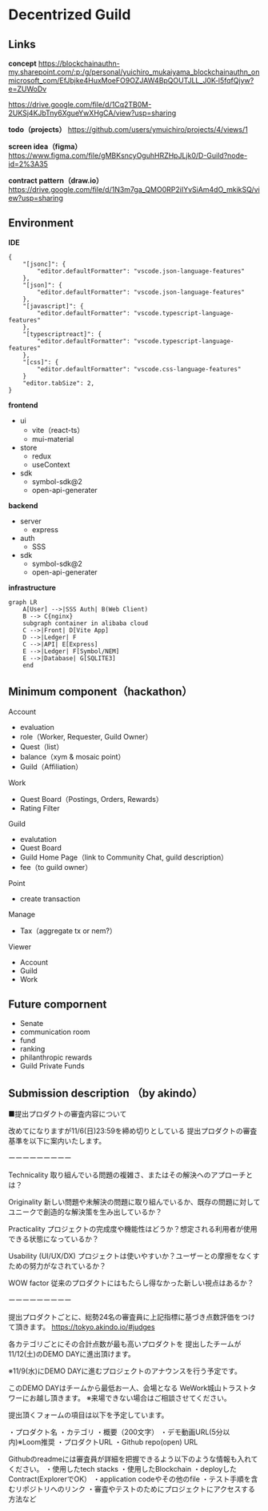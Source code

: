 # Decentrized Guild

## Links

**concept**
https://blockchainauthn-my.sharepoint.com/:p:/g/personal/yuichiro_mukaiyama_blockchainauthn_onmicrosoft_com/EfJbjke4HuxMoeFO9OZJAW4BpQOUTJLL_J0K-l5fqfQjyw?e=ZUWoDv

https://drive.google.com/file/d/1Cq2TB0M-2UKSj4KJbTny6XgueYwXHgCA/view?usp=sharing

**todo（projects）**
https://github.com/users/ymuichiro/projects/4/views/1

**screen idea（figma）**
https://www.figma.com/file/gMBKsncyOguhHRZHpJLjk0/D-Guild?node-id=2%3A35

**contract pattern（draw.io）**
https://drive.google.com/file/d/1N3m7ga_QMO0RP2iIYvSiAm4dO_mkikSQ/view?usp=sharing

## Environment

**IDE**
```
{
	"[jsonc]": {
		"editor.defaultFormatter": "vscode.json-language-features"
	},
	"[json]": {
		"editor.defaultFormatter": "vscode.json-language-features"
	},
	"[javascript]": {
		"editor.defaultFormatter": "vscode.typescript-language-features"
	},
	"[typescriptreact]": {
		"editor.defaultFormatter": "vscode.typescript-language-features"
	},
	"[css]": {
		"editor.defaultFormatter": "vscode.css-language-features"
	}
	"editor.tabSize": 2,
}
```

**frontend**

- ui
  - vite（react-ts）
  - mui-material
- store
  - redux
  - useContext
- sdk
  - symbol-sdk@2
  - open-api-generater

**backend**

- server
  - express
- auth
  - SSS
- sdk
  - symbol-sdk@2
  - open-api-generater

**infrastructure**
```mermaid
graph LR
    A[User] -->|SSS Auth| B(Web Client)
    B --> C{nginx}
    subgraph container in alibaba cloud
    C -->|Front| D[Vite App]
    D -->|Ledger| F
    C -->|API| E[Express]
    E -->|Ledger| F[Symbol/NEM]
    E -->|Database| G[SQLITE3]
    end
```

## Minimum component（hackathon）

Account

- evaluation
- role（Worker, Requester, Guild Owner）
- Quest（list）
- balance（xym & mosaic point）
- Guild（Affiliation）

Work

- Quest Board（Postings, Orders, Rewards）
- Rating Filter

Guild

- evalutation
- Quest Board
- Guild Home Page（link to Community Chat, guild description）
- fee（to guild owner）

Point

- create transaction

Manage

- Tax（aggregate tx or nem?）

Viewer

- Account
- Guild
- Work

## Future compornent

- Senate
- communication room
- fund
- ranking
- philanthropic rewards
- Guild Private Funds

## Submission description （by akindo）

■提出プロダクトの審査内容について

改めてになりますが11/6(日)23:59を締め切りとしている
提出プロダクトの審査基準を以下に案内いたします。

ーーーーーーーーー

Technicality
取り組んでいる問題の複雑さ、またはその解決へのアプローチとは？

Originality
新しい問題や未解決の問題に取り組んでいるか、既存の問題に対してユニークで創造的な解決策を生み出しているか？

Practicality
プロジェクトの完成度や機能性はどうか？想定される利用者が使用できる状態になっているか？

Usability (UI/UX/DX)
プロジェクトは使いやすいか？ユーザーとの摩擦をなくすための努力がなされているか？

WOW factor
従来のプロダクトにはもたらし得なかった新しい視点はあるか？

ーーーーーーーーー

提出プロダクトごとに、総勢24名の審査員に上記指標に基づき点数評価をつけて頂きます。
https://tokyo.akindo.io/#judges

各カテゴリごとにその合計点数が最も高いプロダクトを
提出したチームが11/12(土)のDEMO DAYに進出頂けます。

※11/9(水)にDEMO DAYに進むプロジェクトのアナウンスを行う予定です。

このDEMO DAYはチームから最低お一人、会場となる
WeWork城山トラストタワーにお越し頂きます。
※来場できない場合はご相談させてください。

提出頂くフォームの項目は以下を予定しています。

・プロダクト名
・カテゴリ
・概要（200文字）
・デモ動画URL(5分以内)※Loom推奨
・プロダクトURL
・Github repo(open) URL

Githubのreadmeには審査員が詳細を把握できるよう以下のような情報も入れてください。
・使用したtech stacks
・使用したBlockchain
・deployしたContract(ExplorerでOK）
・application codeやその他のfile
・テスト手順を含むリポジトリへのリンク
・審査やテストのためにプロジェクトにアクセスする方法など
